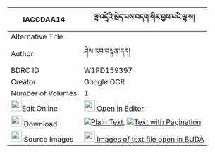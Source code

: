 |IACCDAA14|ལྷ་འདྲེའི་སྲེད་པས་བདག་གིར་བྱས་པའི་ལྷ་ས། 
| --- | --- 
|Alternative Title |
|Author| ཤེས་རབ་བསྟན་དར།
|BDRC ID | W1PD159397
|Creator | Google OCR
|Number of Volumes| 1
|<img width="25" src="https://img.icons8.com/color/25/000000/edit-property.png">Edit Online| [<img width="25" src="https://avatars.githubusercontent.com/u/45091458?s=200&v=4"> Open in Editor](http://editor.openpecha.org/IACCDAA14)
|<img width="25" src="https://img.icons8.com/fluent/48/000000/download-2.png"/>  Download | [![](https://img.icons8.com/color/20/000000/txt.png)Plain Text](https://github.com/Openpecha/IACCDAA14/releases/download/v1/lhadre_i_sepa_sa_dak_gir_jepa__plain_IACCDAA14.zip), [![](https://img.icons8.com/color/20/000000/txt.png)Text with Pagination](https://github.com/Openpecha/IACCDAA14/releases/download/v1/lhadre_i_sepa_sa_dak_gir_jepa__pages_IACCDAA14.zip)
|<img width="25" src="https://img.icons8.com/plasticine/100/000000/pictures-folder.png"/>  Source Images | [<img width="25" src="https://library.bdrc.io/icons/BUDA-small.svg"> Images of text file open in BUDA](https://library.bdrc.io/show/bdr:W1PD159397)